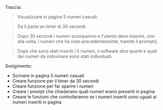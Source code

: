 Traccia:

> Visualizzare in pagina 5 numeri casuali.

> Da lì parte un timer di 30 secondi.

> Dopo 30 secondi i numeri scompaiono e l'utente deve inserire, uno alla volta, i numeri che ha visto precedentemente, tramite il prompt().

> Dopo che sono stati inseriti i 5 numeri, il software dice quanti e quali dei numeri da indovinare sono stati individuati.

Svolgimento:

- Scrivere in pagina 5 numeri casuali
- Creare funzione per il timer da 30 secondi
- Creare funzione per far sparire i numeri
- Creare i prompt che chiederano quali numeri erano presenti in pagina
- Creare le funzioni che controlleranno se i numeri inseriti sono uguali ai numeri inseriti in pagina